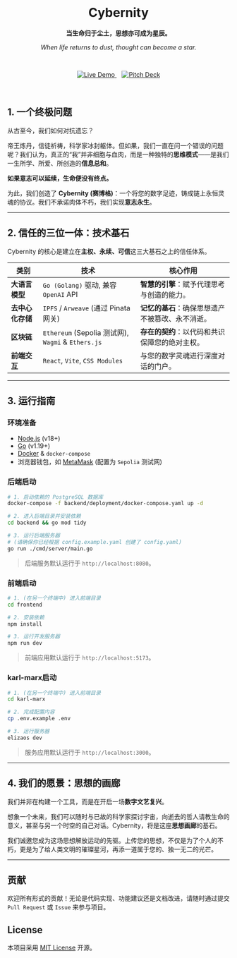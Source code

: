 <div align="center">
  <br />
  <h1>Cybernity</h1>
  <p><b>当生命归于尘土，思想亦可成为星辰。</b></p>
  <p><i>When life returns to dust, thought can become a star.</i></p>
  <br />
  
  <p>
    <a href="https://cybernity-eth-huangshan.vercel.app/" target="_blank">
      <img src="https://img.shields.io/badge/🚀-Live_Demo-green?style=for-the-badge&logo=vercel" alt="Live Demo">
    </a>
    &nbsp;&nbsp;
    <a href="https://drive.google.com/file/d/1M_vw2POZfigaEVrzeceVVYGJXY4LgT7E/view" target="_blank">
      <img src="https://img.shields.io/badge/📖-Pitch_Deck-blue?style=for-the-badge&logo=googledrive" alt="Pitch Deck">
    </a>
  </p>

  <br />
</div>

## 1. 一个终极问题

从古至今，我们如何对抗遗忘？

帝王炼丹，信徒祈祷，科学家冰封躯体。但如果，我们一直在问一个错误的问题呢？我们认为，真正的“我”并非细胞与血肉，而是一种独特的**思维模式**——是我们一生所学、所爱、所创造的**信息总和**。

**如果意志可以延续，生命便没有终点。**

为此，我们创造了 **Cybernity (赛博格)**：一个将您的数字足迹，铸成链上永恒灵魂的协议。我们不承诺肉体不朽，我们实现**意志永生**。

---

## 2. 信任的三位一体：技术基石

Cybernity 的核心是建立在**主权、永续、可信**这三大基石之上的信任体系。

| 类别              | 技术                                                                                               | 核心作用                               |
| ----------------- | -------------------------------------------------------------------------------------------------- | -------------------------------------- |
| **大语言模型**    | `Go (Golang)` 驱动, 兼容 `OpenAI` API                                                              | **智慧的引擎**：赋予代理思考与创造的能力。 |
| **去中心化存储**  | `IPFS` / `Arweave` (通过 Pinata 网关)                                                                | **记忆的基石**：确保思想遗产不被篡改、永不消逝。 |
| **区块链**        | `Ethereum` (Sepolia 测试网), `Wagmi` & `Ethers.js`                                                 | **存在的契约**：以代码和共识保障您的绝对主权。 |
| **前端交互**      | `React`, `Vite`, `CSS Modules`                                                                     | 与您的数字灵魂进行深度对话的门户。       |

---

## 3. 运行指南

### 环境准备

- [Node.js](https://nodejs.org/) (v18+)
- [Go](https://go.dev/) (v1.19+)
- [Docker](https://www.docker.com/) & `docker-compose`
- 浏览器钱包，如 [MetaMask](https://metamask.io/) (配置为 `Sepolia` 测试网)

### 后端启动

```bash
# 1. 启动依赖的 PostgreSQL 数据库
docker-compose -f backend/deployment/docker-compose.yaml up -d

# 2. 进入后端目录并安装依赖
cd backend && go mod tidy

# 3. 运行后端服务器
# (请确保你已经根据 config.example.yaml 创建了 config.yaml)
go run ./cmd/server/main.go
```
> 后端服务默认运行于 `http://localhost:8080`。

### 前端启动

```bash
# 1. (在另一个终端中) 进入前端目录
cd frontend

# 2. 安装依赖
npm install

# 3. 运行开发服务器
npm run dev
```
> 前端应用默认运行于 `http://localhost:5173`。

### karl-marx启动

```bash
# 1. (在另一个终端中) 进入前端目录
cd karl-marx

# 2. 完成配置内容
cp .env.example .env

# 3. 运行服务器
elizaos dev
```
> 服务应用默认运行于 `http://localhost:3000`。

---

## 4. 我们的愿景：思想的画廊

我们并非在构建一个工具，而是在开启一场**数字文艺复兴**。

想象一个未来，我们可以随时与已故的科学家探讨宇宙，向逝去的哲人请教生命的意义，甚至与另一个时空的自己对话。Cybernity，将是这座**思想画廊**的基石。

我们诚邀您成为这场思想解放运动的先驱。上传您的思想，不仅是为了个人的不朽，更是为了给人类文明的璀璨星河，再添一道属于您的、独一无二的光芒。

---

## 贡献

欢迎所有形式的贡献！无论是代码实现、功能建议还是文档改进，请随时通过提交 `Pull Request` 或 `Issue` 来参与项目。

## License

本项目采用 [MIT License](LICENSE) 开源。 
